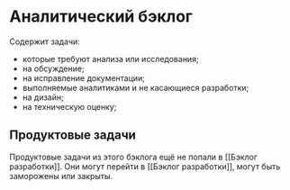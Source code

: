 # Аналитический бэклог

Содержит задачи:
- которые требуют анализа или исследования;
- на обсуждение;
- на исправление документации;
- выполняемые аналитиками и не касающиеся разработки;
- на дизайн;
- на техническую оценку;

## Продуктовые задачи
Продуктовые задачи из этого бэклога ещё не попали в [[Бэклог разработки]]. Они могут перейти в [[Бэклог разработки]], могут быть заморожены или закрыты.
